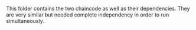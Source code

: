 This folder contains the two chaincode as well as their dependencies.
They are very similar but needed complete independency in order to run simultaneously.
